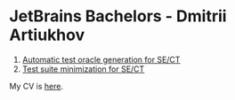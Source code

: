 # JetBrains Bachelors - Dmitrii Artiukhov

1. [Automatic test oracle generation for SE/CT](./AUTOMATIC_TEST_GENERATION.md)
2. [Test suite minimization for SE/CT](./TEST_SUIT_MINIMIZATION.md)

My CV is [here](https://drive.google.com/file/d/1ghRSWJOh1x5IKAliUMprPyy7R0rQOqHw/view?usp=sharing).